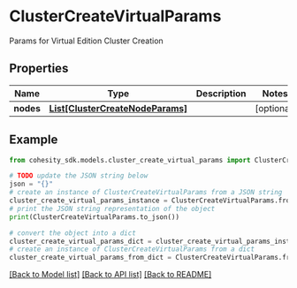 # ClusterCreateVirtualParams

Params for Virtual Edition Cluster Creation

## Properties

Name | Type | Description | Notes
------------ | ------------- | ------------- | -------------
**nodes** | [**List[ClusterCreateNodeParams]**](ClusterCreateNodeParams.md) |  | [optional] 

## Example

```python
from cohesity_sdk.models.cluster_create_virtual_params import ClusterCreateVirtualParams

# TODO update the JSON string below
json = "{}"
# create an instance of ClusterCreateVirtualParams from a JSON string
cluster_create_virtual_params_instance = ClusterCreateVirtualParams.from_json(json)
# print the JSON string representation of the object
print(ClusterCreateVirtualParams.to_json())

# convert the object into a dict
cluster_create_virtual_params_dict = cluster_create_virtual_params_instance.to_dict()
# create an instance of ClusterCreateVirtualParams from a dict
cluster_create_virtual_params_from_dict = ClusterCreateVirtualParams.from_dict(cluster_create_virtual_params_dict)
```
[[Back to Model list]](../README.md#documentation-for-models) [[Back to API list]](../README.md#documentation-for-api-endpoints) [[Back to README]](../README.md)


